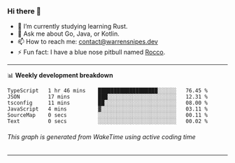 ### Hi there 👋

- 🌱 I’m currently studying learning Rust.
- 💬 Ask me about Go, Java, or Kotlin.
- 📫 How to reach me: contact@warrensnipes.dev
- ⚡ Fun fact: I have a blue nose pitbull named [Rocco](https://i.imgur.com/iLsSCKu.jpg).

-------

📊 **Weekly development breakdown**
<!--START_SECTION:waka-->

```text
TypeScript   1 hr 46 mins    ███████████████████░░░░░░   76.45 %
JSON         17 mins         ███░░░░░░░░░░░░░░░░░░░░░░   12.31 %
tsconfig     11 mins         ██░░░░░░░░░░░░░░░░░░░░░░░   08.00 %
JavaScript   4 mins          ▓░░░░░░░░░░░░░░░░░░░░░░░░   03.11 %
SourceMap    0 secs          ░░░░░░░░░░░░░░░░░░░░░░░░░   00.11 %
Text         0 secs          ░░░░░░░░░░░░░░░░░░░░░░░░░   00.02 %
```

<!--END_SECTION:waka-->
###### *This graph is generated from WakeTime using active coding time*
-------
